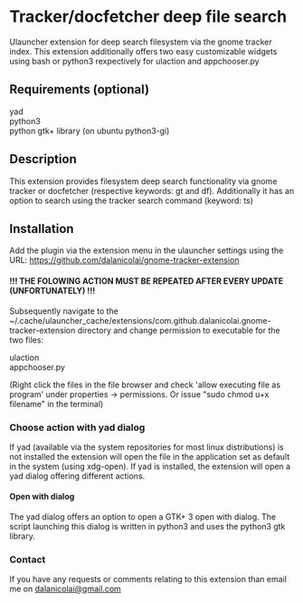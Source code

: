# Tracker/docfetcher deep file search
Ulauncher extension for deep search filesystem via the gnome tracker index. This extension additionally offers two easy customizable widgets using bash or python3 rexpectively for ulaction and appchooser.py

## Requirements (optional)

yad  
python3  
python gtk+ library (on ubuntu python3-gi)

## Description

This extension provides filesystem deep search functionality via gnome tracker or docfetcher (respective keywords: gt and df). Additionally it has an option to search using the tracker search command (keyword: ts)
## Installation

Add the plugin via the extension menu in the ulauncher settings using the URL: https://github.com/dalanicolai/gnome-tracker-extension  

#### !!! THE FOLOWING ACTION MUST BE REPEATED AFTER EVERY UPDATE (UNFORTUNATELY) !!!
Subsequently navigate to the ~/.cache/ulauncher_cache/extensions/com.github.dalanicolai.gnome-tracker-extension directory and change permission to executable for the two files:

ulaction  
appchooser.py

(Right click the files in the file browser and check 'allow executing file as program' under properties -> permissions. Or issue "sudo chmod u+x filename" in the terminal)

### Choose action with yad dialog

If yad (available via the system repositories for most linux distributions) is not installed the extension will open the file in the application set as default in the system (using xdg-open).
If yad is installed, the extension will open a yad dialog offering different actions.

#### Open with dialog

The yad dialog offers an option to open a GTK+ 3 open with dialog. The script launching this dialog is written in python3 and uses the python3 gtk library.

### Contact

If you have any requests or comments relating to this extension than email me on dalanicolai@gmail.com
